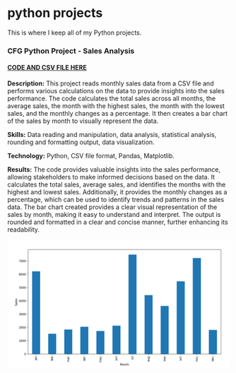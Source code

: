 # python projects
 This is where I keep all of my Python projects.
 
 
 ### CFG Python Project - Sales Analysis
 #### [CODE AND CSV FILE HERE](https://github.com/sophiaclare/python-projects/blob/main/CFG-Sales-Analysis.py)

**Description:** This project reads monthly sales data from a CSV file and performs various calculations on the data to provide insights into the sales performance. The code calculates the total sales across all months, the average sales, the month with the highest sales, the month with the lowest sales, and the monthly changes as a percentage. It then creates a bar chart of the sales by month to visually represent the data.

**Skills:** Data reading and manipulation, data analysis, statistical analysis, rounding and formatting output, data visualization.

**Technology:** Python, CSV file format, Pandas, Matplotlib.

**Results:** The code provides valuable insights into the sales performance, allowing stakeholders to make informed decisions based on the data. It calculates the total sales, average sales, and identifies the months with the highest and lowest sales. Additionally, it provides the monthly changes as a percentage, which can be used to identify trends and patterns in the sales data. The bar chart created provides a clear visual representation of the sales by month, making it easy to understand and interpret. The output is rounded and formatted in a clear and concise manner, further enhancing its readability.


![alt text](https://github.com/sophiaclare/python-projects/blob/main/CFG%20SALES%20ANALYSIS.PNG?raw=true)

